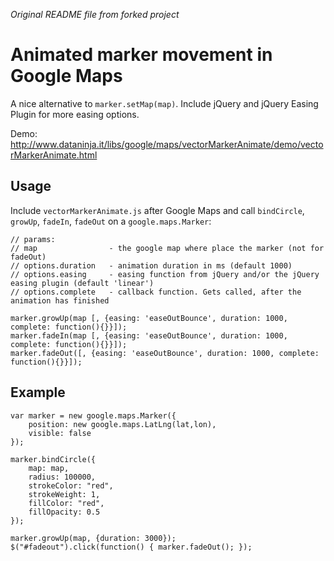 _Original README file from forked project_

# Animated marker movement in Google Maps

A nice alternative to `marker.setMap(map)`. Include jQuery and jQuery Easing Plugin for more easing options.

Demo: http://www.dataninja.it/libs/google/maps/vectorMarkerAnimate/demo/vectorMarkerAnimate.html

## Usage

Include `vectorMarkerAnimate.js` after Google Maps and call `bindCircle`, `growUp`, `fadeIn`, `fadeOut` on a `google.maps.Marker`:

    // params:
    // map                - the google map where place the marker (not for fadeOut)
    // options.duration   - animation duration in ms (default 1000)
    // options.easing     - easing function from jQuery and/or the jQuery easing plugin (default 'linear')
    // options.complete   - callback function. Gets called, after the animation has finished

    marker.growUp(map [, {easing: 'easeOutBounce', duration: 1000, complete: function(){}}]);
    marker.fadeIn(map [, {easing: 'easeOutBounce', duration: 1000, complete: function(){}}]);
    marker.fadeOut([, {easing: 'easeOutBounce', duration: 1000, complete: function(){}}]);

## Example

    var marker = new google.maps.Marker({
        position: new google.maps.LatLng(lat,lon),
        visible: false
    });
                                      
    marker.bindCircle({
        map: map,
        radius: 100000,
        strokeColor: "red",
        strokeWeight: 1,
        fillColor: "red",
        fillOpacity: 0.5
    });
                                                        
    marker.growUp(map, {duration: 3000});
    $("#fadeout").click(function() { marker.fadeOut(); });

